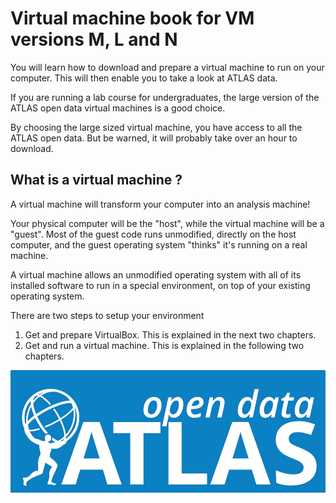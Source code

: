 # Virtual machine book for VM versions M, L and N

You will learn how to download and prepare a virtual machine to run on your computer.  This will then enable you to take a look at ATLAS data.

If you are running a lab course for undergraduates, the large version of the ATLAS open data virtual machines is a good choice.

By choosing the large sized virtual machine, you have access to all the ATLAS open data.  But be warned, it will probably take over an hour to download.


## What is a virtual machine ?

A virtual machine will transform your computer into an analysis machine!

Your physical computer will be the "host", while the virtual machine will be a "guest". Most of the guest code runs unmodified, directly on the host computer, and the guest operating system "thinks" it's running on a real machine.

A virtual machine allows an unmodified operating system with all of its installed software to run in a special environment, on top of your existing operating system. 


There are two steps to setup your environment
1. Get and prepare VirtualBox.  This is explained in the next two chapters.
2. Get and run a virtual machine.  This is explained in the following two chapters.



![](pictures/opendataLogo.jpg)

